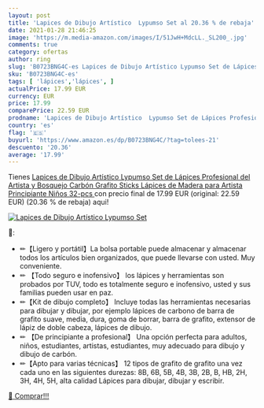 ```yaml
---
layout: post
title: 'Lapices de Dibujo Artístico  Lypumso Set al 20.36 % de rebaja'
date: 2021-01-28 21:46:25
image: 'https://m.media-amazon.com/images/I/51JwH+MdcLL._SL200_.jpg'
comments: true
category: ofertas
author: ring
slug: 'B0723BNG4C-es Lapices de Dibujo Artístico Lypumso Set de Lápices...'
sku: 'B0723BNG4C-es'
tags: [ 'lápices','lápices', ]
actualPrice: 17.99 EUR
currency: EUR
price: 17.99
comparePrice: 22.59 EUR
prodname: 'Lapices de Dibujo Artístico  Lypumso Set de Lápices Profesional del Artista y Bosquejo Carbón Grafito Sticks  Lápices de Madera  para Artista Principiante Niños  32-pcs '
country: 'es'
flag: '🇪🇸'
buyurl: 'https://www.amazon.es/dp/B0723BNG4C/?tag=tolees-21'
descuento: '20.36'
average: '17.99'
---
```


Tienes [Lapices de Dibujo Artístico  Lypumso Set de Lápices Profesional del Artista y Bosquejo Carbón Grafito Sticks  Lápices de Madera  para Artista Principiante Niños  32-pcs ](https://www.amazon.es/dp/B0723BNG4C/?tag=tolees-21) con precio final de  17.99 EUR (original: 22.59 EUR) (20.36 %  de rebaja) aqui!

[![Lapices de Dibujo Artístico  Lypumso Set](https://m.media-amazon.com/images/I/51JwH+MdcLL._SL200_.jpg)](https://www.amazon.es/dp/B0723BNG4C/?tag=tolees-21)

🔎:

- ✏【Ligero y portátil】La bolsa portable puede almacenar y almacenar todos los artículos bien organizados, que puede llevarse con usted. Muy conveniente.
- ✏ 【Todo seguro e inofensivo】 los lápices y herramientas son probados por TUV, todo es totalmente seguro e inofensivo, usted y sus familias pueden usar en paz.
- ✏【Kit de dibujo completo】 Incluye todas las herramientas necesarias para dibujar y dibujar, por ejemplo lápices de carbono de barra de grafito suave, media, dura, goma de borrar, barra de grafito, extensor de lápiz de doble cabeza, lápices de dibujo.
- ✏ 【De principiante a profesional】 Una opción perfecta para adultos, niños, estudiantes, artistas, estudiantes, muy adecuado para dibujo y dibujo de carbón.
- ✏【Apto para varias técnicas】 12 tipos de grafito de grafito una vez cada uno en las siguientes durezas: 8B, 6B, 5B, 4B, 3B, 2B, B, HB, 2H, 3H, 4H, 5H, alta calidad Lápices para dibujar, dibujar y escribir.

[🛒 Comprar!!!](https://www.amazon.es/dp/B0723BNG4C/?tag=tolees-21)

